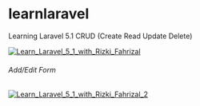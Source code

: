 # learnlaravel
Learning Laravel 5.1 CRUD (Create Read Update Delete)

<a href="https://ibb.co/iHYXmc"><img src="https://preview.ibb.co/h0Puzx/Learn_Laravel_5_1_with_Rizki_Fahrizal.png" alt="Learn_Laravel_5_1_with_Rizki_Fahrizal" border="0"></a>

######  Add/Edit Form
<a href="https://ibb.co/jwg2mc"><img src="https://preview.ibb.co/hFNWex/Learn_Laravel_5_1_with_Rizki_Fahrizal_2.png" alt="Learn_Laravel_5_1_with_Rizki_Fahrizal_2" border="0"></a>
